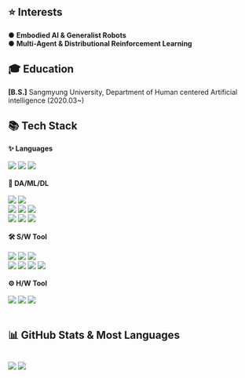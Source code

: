 <div align=left>
	<h2> ⭐ Interests </h2>
	● <b>Embodied AI & Generalist Robots </b>
	<br>
	● <b>Multi-Agent & Distributional Reinforcement Learning </b> 
</div>
<div align=left>
	<h2> 🎓️ Education </h2>
	<b>[B.S.]</b> Sangmyung University, Department of Human centered Artificial intelligence (2020.03~)
</div>
<div align=left>
	<h2>📚 Tech Stack </h2>
	<b>✨ Languages </b>
</div>
<br>
<div align="left">
	<img src="https://img.shields.io/badge/Python-3776AB?style=flat-square&logo=Python&logoColor=white"/>
	<img src="https://img.shields.io/badge/C-A8B9CC?style=flat-square&logo=C&logoColor=white"/>
	<img src="https://img.shields.io/badge/C++-00599C?style=flat-square&logo=C%2B%2B&logoColor=white"/>
<br>
<!-- 	<img src="https://img.shields.io/badge/HTML5-E34F26?style=flat&logo=HTML5&logoColor=white" />
	<img src="https://img.shields.io/badge/CSS3-1572B6?style=flat&logo=CSS3&logoColor=white" />
	<img src="https://img.shields.io/badge/JavaScript-F7DF1E?style=flat&logo=JavaScript&logoColor=white" /> -->
	
</div>
<br>
<div align=left>
	<b>🧠 DA/ML/DL</b>
</div>
<br>
<div align=left>
	<img src="https://img.shields.io/badge/Pandas-150458?style=flat&logo=Pandas&logoColor=white" />
	<img src="https://img.shields.io/badge/NumPy-013243?style=flat&logo=numpy&logoColor=white" />
	<br>
	<img src="https://img.shields.io/badge/scikit_learn-F7931E?style=flat&logo=scikit-learn&logoColor=white" />
	<img src="https://img.shields.io/badge/SciPy-8CAAE6?style=flat&logo=scipy&logoColor=white" />
	<img src="https://img.shields.io/badge/OpenCV-5C3EE8?style=flat&logo=opencv&logoColor=white" />
<!-- 	<img src="https://img.shields.io/badge/Matplotlib-eef3f5?style=flat&logo=matplotlib&logoColor=white" />
	<img src="https://img.shields.io/badge/Seaborn-7aadba?style=flat&logo=seaborn&logoColor=white" /> -->
	<br>
	<img src="https://img.shields.io/badge/PyTorch-EE4C2C?style=flat&logo=pytorch&logoColor=white" />
	<img src="https://img.shields.io/badge/Keras-D00000?style=flat&logo=Keras&logoColor=white" />
	<img src="https://img.shields.io/badge/TensorFlow-FF6F00?style=flat-square&logo=tensorflow&logoColor=white"/>
<!-- 	<img src="https://img.shields.io/badge/Open3D-000000?style=flat&logo=open3d&logoColor=white" /> -->
</div>
<br>
<div align=left>
	<b>🛠 S/W Tool</b>
</div>
<br>
<div align=left>
	<img src="https://img.shields.io/badge/Anaconda-44A833?style=flat-square&logo=Anaconda&logoColor=white"/>
	<img src="https://img.shields.io/badge/jupyter-F37626?style=flat&logo=jupyter&logoColor=white" />
	<img src="https://img.shields.io/badge/Colab-F9AB00?style=flat&logo=googlecolab&logoColor=white" />
	<br>
	<img src="https://img.shields.io/badge/Linux-FCC624?style=flat&logo=Linux&logoColor=white" />
	<img src="https://img.shields.io/badge/Docker-2496ED?style=flat-square&logo=Docker&logoColor=white"/>
	<img src="https://img.shields.io/badge/CMake-064F8C?style=flat&logo=cmake&logoColor=white" />
	<img src="https://img.shields.io/badge/ROS-22314E?style=flat&logo=ROS&logoColor=white" />
</div>
<br>
<div align=left>
<b>⚙ H/W Tool</b>
</div>
<br>
<div align=left>
	<img src="https://img.shields.io/badge/Arduino-00878F?style=flat-square&logo=arduino&logoColor=white"/>
	<img src="https://img.shields.io/badge/Raspberry_Pi-A22846?style=flat&logo=raspberrypi&logoColor=white" />
	<img src="https://img.shields.io/badge/STM-03234B?style=flat&logo=stmicroelectronics&logoColor=white" />
</div>
<br>
<div align=left>
<!-- 	<p>🎨 SNS & Portfolio </p>
</div>
<div align=left>
<!-- 	<a href="https://yermi.co.kr">
		<img src="https://img.shields.io/badge/Portfolio-FF3633?style=flat&logo=Micro.blog&logoColor=white" />
	</a> -->
<!-- 	<a href="https://yermi.tistory.com">
		<img src="https://img.shields.io/badge/Blog-FF9800?style=flat&logo=Blogger&logoColor=white" />
	</a> -->
<!-- 	<a href="mailto:dlagus0712@gmail.com">
		<img src="https://img.shields.io/badge/Mail-30B980?style=flat&logo=Gmail&logoColor=white" />
	</a>
	<a href="https://spectacled-chemistry-03c.notion.site/2761608524be8064807eec2f78418b00">
		<img src="https://img.shields.io/badge/Notion-000000?style=flat&logo=Notion&logoColor=white" />
	</a> -->
</div> 
<div align=left>
	<h2>📊 GitHub Stats & Most Languages </h2>
</div>
<div align=left>
	<br>
<img src="https://github-readme-stats.vercel.app/api?username=dla0712tmd&show_icons=true">
<img src="https://github-readme-stats.vercel.app/api/top-langs/?username=dla0712tmd&layout=compact">


<br>
<!-- <p>🏆 Baekjoon solved rank 🏆</p>
	
[![Solved.ac Profile](http://mazassumnida.wtf/api/v2/generate_badge?boj=kycasdzxc)](https://solved.ac/kycasdzxc)
</div>
<br>

![](./profile-3d-contrib/profile-season-animate.svg) -->
